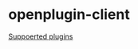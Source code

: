 # openplugin-client
[Suppoerted plugins](https://github.com/CakeCrusher/openplugin-clients/blob/main/PLUGINS.md)